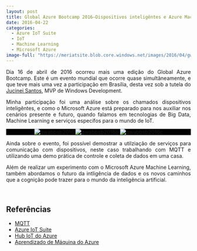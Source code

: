 ```yaml
---
layout: post
title: Global Azure Bootcamp 2016–Dispositivos inteligêntes e Azure Machine Learning
date: 2016-04-22
categories:
  - Azure IoT Suite
  - IoT
  - Machine Learning
  - Microsoft Azure
image-full: "https://meriatsite.blob.core.windows.net/images/2016/04/gwabbsb2016.jpg"
---
```

<p align="justify">Dia 16 de abril de 2016 ocorreu mais uma edição do Global Azure Bootcamp. Este é um evento mundial que ocorre quase simultâneamente, e que teve mais uma vez a participação em Brasília, desta vez sob a tutela do <a href="https://mvp.microsoft.com/pt-br/PublicProfile/5001388" target="_blank">Jucinei Santos</a>, MVP de Windows Development.</p>

<p align="justify">Minha participação foi uma análise sobre os chamados dispositivos inteligêntes, e como o Microsoft Azure está preparado para nos auxiliar nos cenários presente e futuro, quando falamos em tecnologias de Big Data, Machine Learning e serviços específos para o mundo de IoT.</p>

<p style="background-color: #000000" align="center">
<img alt="gwabbsb2016" src="https://meriatsite.blob.core.windows.net/images/2016/04/gwabbsb2016.jpg" />

<img alt="gwabbsb2016b" src="https://meriatsite.blob.core.windows.net/images/2016/04/gwabbsb2016b.jpg" />

<img alt="gwabbsb2016c" src="https://meriatsite.blob.core.windows.net/images/2016/04/gwabbsb2016c.jpg" />
</p>

<p><!--more-->
<p align="justify">Ainda sobre o evento, foi possível demostrar a utilziação de serviços para comunicação com dispositivos, neste caso trabalhando com MQTT e utilizando uma demo prática de controle e coleta de dados em uma casa.</p>
<p align="justify">Além de realizar um experimento com o Microsoft Azure Machine Learning, também abordamos o futuro da intligência de dados e os novos caminhos que a cognição pode trazer para o mundo da inteligência artificial.</p>
<p align="justify">&nbsp;</p>
<h2 align="justify">Referências</h2>
<ul>
<li>
<div align="justify"><a href="http://mqtt.org/" target="_blank">MQTT</a></div>
</li>
<li>
<div align="justify"><a href="https://www.microsoft.com/pt-br/server-cloud/internet-of-things/azure-iot-suite.aspx" target="_blank">Azure IoT Suite</a></div>
</li>
<li>
<div align="justify"><a href="https://azure.microsoft.com/pt-br/documentation/services/iot-hub/" target="_blank">Hub IoT do Azure</a></div>
</li>
<li>
<div align="justify"><a href="https://azure.microsoft.com/pt-br/documentation/services/machine-learning/" target="_blank">Aprendizado de Máquina do Azure</a></div>
</li>
</ul>
